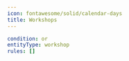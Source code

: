 ```yaml
---
icon: fontawesome/solid/calendar-days
title: Workshops
---
```


```yaml
condition: or
entityType: workshop
rules: []
```

